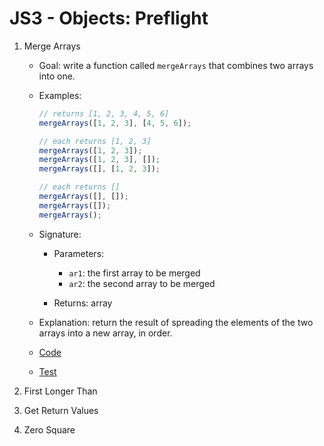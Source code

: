 # JS3 - Objects: Preflight

1. Merge Arrays

   - Goal: write a function called `mergeArrays` that combines two arrays into one.
   - Examples:

     ```js
     // returns [1, 2, 3, 4, 5, 6]
     mergeArrays([1, 2, 3], [4, 5, 6]);

     // each returns [1, 2, 3]
     mergeArrays([1, 2, 3]);
     mergeArrays([1, 2, 3], []);
     mergeArrays([], [1, 2, 3]);

     // each returns []
     mergeArrays([], []);
     mergeArrays([]);
     mergeArrays();
     ```

   - Signature:

     - Parameters:

       - `ar1`: the first array to be merged
       - `ar2`: the second array to be merged

     - Returns: array

   - Explanation: return the result of spreading the elements of the two arrays into a new array, in order.
   - [Code](merge-arrays.js)
   - [Test](merge-arrays.test.js)

2. First Longer Than
3. Get Return Values
4. Zero Square
